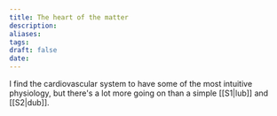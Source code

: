 ```yaml
---
title: The heart of the matter
description:
aliases:
tags:
draft: false
date:
---
```


I find the cardiovascular system to have some of the most intuitive physiology, but there's a lot more going on than a simple [[S1|lub]] and [[S2|dub]].